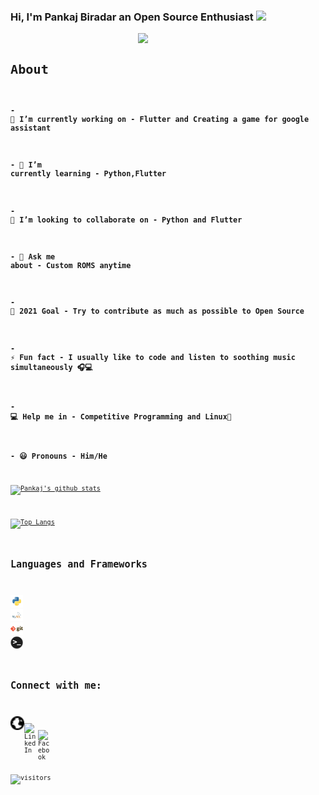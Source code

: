 ### Hi, I'm Pankaj Biradar an Open Source Enthusiast <img src="https://media.giphy.com/media/hvRJCLFzcasrR4ia7z/giphy.gif" width="25px">
<code><img align="right" src="https://user-images.githubusercontent.com/48678280/88862734-4903af80-d201-11ea-968b-9c939d88a37c.gif" width="300px"><code>

# About
### - 🔭 I’m currently working on - Flutter and Creating a game for google assistant
### - 🌱 I’m currently learning - Python,Flutter 
### - 👯 I’m looking to collaborate on - Python and Flutter
### - 💬 Ask me about - Custom ROMS anytime 
### - 🥅 2021 Goal - Try to contribute as much as possible to Open Source
### - ⚡ Fun fact - I usually like to code and listen to soothing music simultaneously 🎧💻 
### - 💻 Help me in - Competitive Programming and Linux🐧
### - 😃 Pronouns - Him/He

[![Pankaj's github stats](https://github-readme-stats.vercel.app/api?username=pankaj892&count_private=true&include_all_commits=true&theme=buefy&show_icons=true)](https://github.com/pankaj892/repositories)

[![Top Langs](https://github-readme-stats.vercel.app/api/top-langs/?username=pankaj892&layout=compact)](https://github.com/pankaj892/github-readme-stats)

## Languages and Frameworks
<code><img height="20" alt="python" src="https://raw.githubusercontent.com/github/explore/80688e429a7d4ef2fca1e82350fe8e3517d3494d/topics/python/python.png"></code>
<code><img height="20" src="https://raw.githubusercontent.com/github/explore/80688e429a7d4ef2fca1e82350fe8e3517d3494d/topics/mysql/mysql.png"></code>
<code><img height="20" src="https://raw.githubusercontent.com/github/explore/80688e429a7d4ef2fca1e82350fe8e3517d3494d/topics/git/git.png"></code>
<code><img height="20" src="https://raw.githubusercontent.com/github/explore/80688e429a7d4ef2fca1e82350fe8e3517d3494d/topics/terminal/terminal.png"></code>


## Connect with me:
[<img align="left" alt="Google Assistant" width="22px" src="https://raw.githubusercontent.com/iconic/open-iconic/master/svg/globe.svg" />][website]
[<img align="left" alt="LinkedIn" width="22px" src="https://cdn.jsdelivr.net/npm/simple-icons@v3/icons/linkedin.svg" />][linkedin]
[<img align="left" alt="Facebook" width="22px" src="https://cdn.jsdelivr.net/npm/simple-icons@v3/icons/facebook.svg" />][facebook]

<!-- This section you create this variables that are used above -->
[website]: https://assistant.google.com/services/a/uid/000000710c8787aa?hl=en
[linkedin]: https://www.linkedin.com/in/pankaj-biradar
[facebook]: https://www.facebook.com/eduardo.saverin


![visitors](https://visitor-badge.glitch.me/badge?page_id=pankaj892.visitor-badge)
